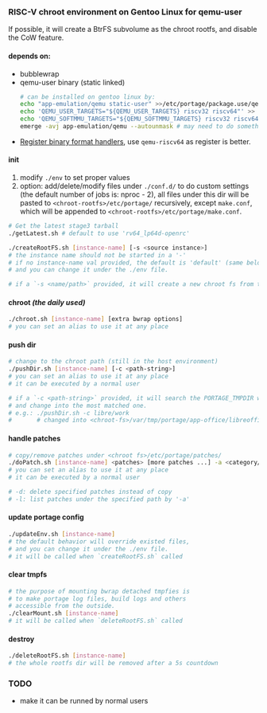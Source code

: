 ### RISC-V chroot environment on Gentoo Linux for qemu-user

If possible, it will create a BtrFS subvolume as the chroot rootfs, and disable the CoW feature.

#### depends on:

* bubblewrap
* qemu-user binary (static linked)
  ```bash
  # can be installed on gentoo linux by:
  echo "app-emulation/qemu static-user" >>/etc/portage/package.use/qemu
  echo 'QEMU_USER_TARGETS="${QEMU_USER_TARGETS} riscv32 riscv64"' >> /etc/portage/make.conf
  echo 'QEMU_SOFTMMU_TARGETS="${QEMU_SOFTMMU_TARGETS} riscv32 riscv64"' >> /etc/portage/make.conf
  emerge -avj app-emulation/qemu --autounmask # may need to do something more by yourself here
  ```
* [Register binary format handlers](https://wiki.gentoo.org/wiki/Embedded_Handbook/General/Compiling_with_qemu_user_chroot#Register_binary_format_handlers), use `qemu-riscv64` as register is better.

#### init

1. modify `./env` to set proper values
2. option: add/delete/modify files under `./conf.d/` to do custom settings (the default number of jobs is: nproc - 2),
   all files under this dir will be pasted to `<chroot-rootfs>/etc/portage/` recursively,
   except `make.conf`, which will be appended to `<chroot-rootfs>/etc/portage/make.conf`.

```bash
# Get the latest stage3 tarball
./getLatest.sh # default to use 'rv64_lp64d-openrc'

./createRootFS.sh [instance-name] [-s <source instance>]
# the instance name should not be started in a '-'
# if no instance-name val provided, the default is 'default' (same below),
# and you can change it under the ./env file.

# if a `-s <name/path>` provided, it will create a new chroot fs from the specified one.
```

#### chroot *(the daily used)*

```bash
./chroot.sh [instance-name] [extra bwrap options]
# you can set an alias to use it at any place
```

#### push dir

```bash
# change to the chroot path (still in the host environment)
./pushDir.sh [instance-name] [-c <path-string>]
# you can set an alias to use it at any place
# it can be executed by a normal user

# if a `-c <path-string>` provided, it will search the PORTAGE_TMPDIR with maxdepth 4,
# and change into the most matched one.
# e.g.: ./pushDir.sh -c libre/work
#       # changed into <chroot-fs>/var/tmp/portage/app-office/libreoffice-7.3.1.3/work/
```

#### handle patches

```bash
# copy/remove patches under <chroot fs>/etc/portage/patches/
./doPatch.sh [instance-name] <patches> [more patches ...] -a <category/pkgname[-verison]> [-d] [-l]
# you can set an alias to use it at any place
# it can be executed by a normal user

# -d: delete specified patches instead of copy
# -l: list patches under the specified path by '-a'
```

#### update portage config
```bash
./updateEnv.sh [instance-name]
# the default behavior will override existed files,
# and you can change it under the ./env file.
# it will be called when `createRootFS.sh` called
```

#### clear tmpfs

```bash
# the purpose of mounting bwrap detached tmpfies is
# to make portage log files, build logs and others
# accessible from the outside.
./clearMount.sh [instance-name]
# it will be called when `deleteRootFS.sh` called
```

#### destroy

```bash
./deleteRootFS.sh [instance-name]
# the whole rootfs dir will be removed after a 5s countdown
```

### TODO

* make it can be runned by normal users
